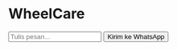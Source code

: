 # WheelCare
<!DOCTYPE html>
<html>
<head>
  <title>Kirim WhatsApp</title>
</head>
<body>
  <input type="text" id="pesan" placeholder="Tulis pesan...">
  <button onclick="kirim()">Kirim ke WhatsApp</button>

  <script>
    function kirim() {
      let pesan = document.getElementById("pesan").value;
      let nomor = "6281234567890"; // nomor tujuan
      let url = "https://wa.me/" + nomor + "?text=" + encodeURIComponent(pesan);
      window.open(url, "_blank");
    }
  </script>
</body>
</html>
